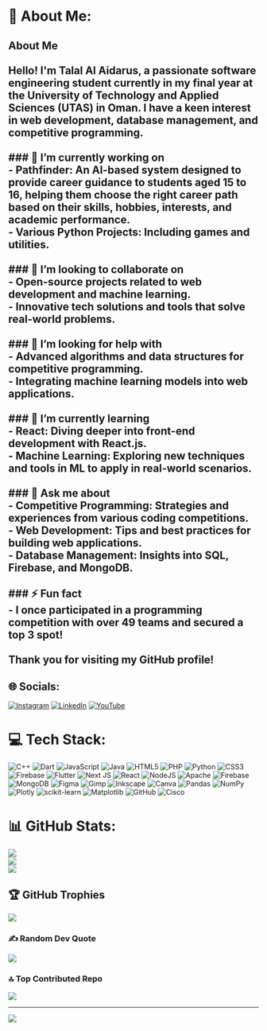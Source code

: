 # 💫 About Me:
## About Me<br><br>Hello! I'm Talal Al Aidarus, a passionate software engineering student currently in my final year at the University of Technology and Applied Sciences (UTAS) in Oman. I have a keen interest in web development, database management, and competitive programming.<br><br>### 🔭 I’m currently working on<br>- **Pathfinder**: An AI-based system designed to provide career guidance to students aged 15 to 16, helping them choose the right career path based on their skills, hobbies, interests, and academic performance.<br>- **Various Python Projects**: Including games and utilities.<br><br>### 👯 I’m looking to collaborate on<br>- **Open-source projects** related to web development and machine learning.<br>- **Innovative tech solutions** and tools that solve real-world problems.<br><br>### 🤝 I’m looking for help with<br>- **Advanced algorithms** and data structures for competitive programming.<br>- **Integrating machine learning models** into web applications.<br><br>### 🌱 I’m currently learning<br>- **React**: Diving deeper into front-end development with React.js.<br>- **Machine Learning**: Exploring new techniques and tools in ML to apply in real-world scenarios.<br><br>### 💬 Ask me about<br>- **Competitive Programming**: Strategies and experiences from various coding competitions.<br>- **Web Development**: Tips and best practices for building web applications.<br>- **Database Management**: Insights into SQL, Firebase, and MongoDB.<br><br>### ⚡ Fun fact<br>- I once participated in a programming competition with over 49 teams and secured a top 3 spot!<br><br>Thank you for visiting my GitHub profile!<br>


## 🌐 Socials:
[![Instagram](https://img.shields.io/badge/Instagram-%23E4405F.svg?logo=Instagram&logoColor=white)](https://instagram.com/https://www.instagram.com/talal3idarus/) [![LinkedIn](https://img.shields.io/badge/LinkedIn-%230077B5.svg?logo=linkedin&logoColor=white)](https://linkedin.com/in/www.linkedin.com/in/talal-al-aidarus-962a60276) [![YouTube](https://img.shields.io/badge/YouTube-%23FF0000.svg?logo=YouTube&logoColor=white)](https://youtube.com/@www.youtube.com/@talal3idarus) 

# 💻 Tech Stack:
![C++](https://img.shields.io/badge/c++-%2300599C.svg?style=for-the-badge&logo=c%2B%2B&logoColor=white) ![Dart](https://img.shields.io/badge/dart-%230175C2.svg?style=for-the-badge&logo=dart&logoColor=white) ![JavaScript](https://img.shields.io/badge/javascript-%23323330.svg?style=for-the-badge&logo=javascript&logoColor=%23F7DF1E) ![Java](https://img.shields.io/badge/java-%23ED8B00.svg?style=for-the-badge&logo=openjdk&logoColor=white) ![HTML5](https://img.shields.io/badge/html5-%23E34F26.svg?style=for-the-badge&logo=html5&logoColor=white) ![PHP](https://img.shields.io/badge/php-%23777BB4.svg?style=for-the-badge&logo=php&logoColor=white) ![Python](https://img.shields.io/badge/python-3670A0?style=for-the-badge&logo=python&logoColor=ffdd54) ![CSS3](https://img.shields.io/badge/css3-%231572B6.svg?style=for-the-badge&logo=css3&logoColor=white) ![Firebase](https://img.shields.io/badge/firebase-%23039BE5.svg?style=for-the-badge&logo=firebase) ![Flutter](https://img.shields.io/badge/Flutter-%2302569B.svg?style=for-the-badge&logo=Flutter&logoColor=white) ![Next JS](https://img.shields.io/badge/Next-black?style=for-the-badge&logo=next.js&logoColor=white) ![React](https://img.shields.io/badge/react-%2320232a.svg?style=for-the-badge&logo=react&logoColor=%2361DAFB) ![NodeJS](https://img.shields.io/badge/node.js-6DA55F?style=for-the-badge&logo=node.js&logoColor=white) ![Apache](https://img.shields.io/badge/apache-%23D42029.svg?style=for-the-badge&logo=apache&logoColor=white) ![Firebase](https://img.shields.io/badge/firebase-a08021?style=for-the-badge&logo=firebase&logoColor=ffcd34) ![MongoDB](https://img.shields.io/badge/MongoDB-%234ea94b.svg?style=for-the-badge&logo=mongodb&logoColor=white) ![Figma](https://img.shields.io/badge/figma-%23F24E1E.svg?style=for-the-badge&logo=figma&logoColor=white) ![Gimp](https://img.shields.io/badge/Gimp-657D8B?style=for-the-badge&logo=gimp&logoColor=FFFFFF) ![Inkscape](https://img.shields.io/badge/Inkscape-e0e0e0?style=for-the-badge&logo=inkscape&logoColor=080A13) ![Canva](https://img.shields.io/badge/Canva-%2300C4CC.svg?style=for-the-badge&logo=Canva&logoColor=white) ![Pandas](https://img.shields.io/badge/pandas-%23150458.svg?style=for-the-badge&logo=pandas&logoColor=white) ![NumPy](https://img.shields.io/badge/numpy-%23013243.svg?style=for-the-badge&logo=numpy&logoColor=white) ![Plotly](https://img.shields.io/badge/Plotly-%233F4F75.svg?style=for-the-badge&logo=plotly&logoColor=white) ![scikit-learn](https://img.shields.io/badge/scikit--learn-%23F7931E.svg?style=for-the-badge&logo=scikit-learn&logoColor=white) ![Matplotlib](https://img.shields.io/badge/Matplotlib-%23ffffff.svg?style=for-the-badge&logo=Matplotlib&logoColor=black) ![GitHub](https://img.shields.io/badge/github-%23121011.svg?style=for-the-badge&logo=github&logoColor=white) ![Cisco](https://img.shields.io/badge/cisco-%23049fd9.svg?style=for-the-badge&logo=cisco&logoColor=black)
# 📊 GitHub Stats:
![](https://github-readme-stats.vercel.app/api?username=Talal3idarus&theme=tokyonight&hide_border=false&include_all_commits=true&count_private=true)<br/>
![](https://github-readme-streak-stats.herokuapp.com/?user=Talal3idarus&theme=tokyonight&hide_border=false)<br/>
![](https://github-readme-stats.vercel.app/api/top-langs/?username=Talal3idarus&theme=tokyonight&hide_border=false&include_all_commits=true&count_private=true&layout=compact)

## 🏆 GitHub Trophies
![](https://github-profile-trophy.vercel.app/?username=Talal3idarus&theme=radical&no-frame=false&no-bg=false&margin-w=4)

### ✍️ Random Dev Quote
![](https://quotes-github-readme.vercel.app/api?type=vetical&theme=tokyonight)

### 🔝 Top Contributed Repo
![](https://github-contributor-stats.vercel.app/api?username=Talal3idarus&limit=5&theme=tokyonight&combine_all_yearly_contributions=true)

---
[![](https://visitcount.itsvg.in/api?id=Talal3idarus&icon=0&color=1)](https://visitcount.itsvg.in)

<!-- Proudly created with GPRM ( https://gprm.itsvg.in ) -->

